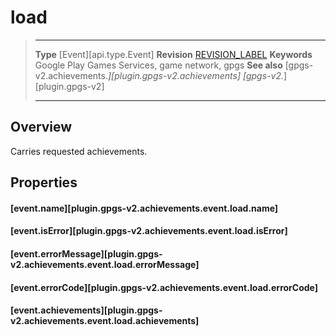 # load

> --------------------- ------------------------------------------------------------------------------------------
> __Type__              [Event][api.type.Event]
> __Revision__          [REVISION_LABEL](REVISION_URL)
> __Keywords__          Google Play Games Services, game network, gpgs
> __See also__          [gpgs-v2.achievements.*][plugin.gpgs-v2.achievements]
>                       [gpgs-v2.*][plugin.gpgs-v2]
> --------------------- ------------------------------------------------------------------------------------------

## Overview

Carries requested achievements.

## Properties

#### [event.name][plugin.gpgs-v2.achievements.event.load.name]

#### [event.isError][plugin.gpgs-v2.achievements.event.load.isError]

#### [event.errorMessage][plugin.gpgs-v2.achievements.event.load.errorMessage]

#### [event.errorCode][plugin.gpgs-v2.achievements.event.load.errorCode]

#### [event.achievements][plugin.gpgs-v2.achievements.event.load.achievements]